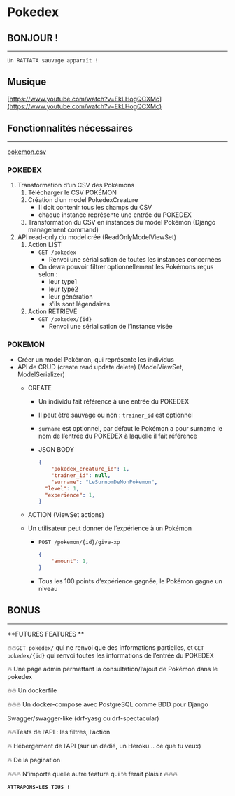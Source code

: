 # Pokedex


## BONJOUR !

---



`Un RATTATA sauvage apparaît !`

## Musique

[https://www.youtube.com/watch?v=EkLHogQCXMc](https://www.youtube.com/watch?v=EkLHogQCXMc)



## Fonctionnalités nécessaires

---

[pokemon.csv](https://s3-us-west-2.amazonaws.com/secure.notion-static.com/65b98c95-8b09-4661-be50-7eee57f361d0/pokemon.csv)

### POKEDEX

1. Transformation d’un CSV des Pokémons
    1. Télécharger le CSV POKÉMON
    2. Création d’un model PokedexCreature
        - Il doit contenir tous les champs du CSV
        - chaque instance représente une entrée du POKEDEX
    3. Transformation du CSV en instances du model Pokémon (Django management command)
2. API read-only du model créé (ReadOnlyModelViewSet)
    1. Action LIST
        - `GET /pokedex`
            - Renvoi une sérialisation de toutes les instances concernées
        - On devra pouvoir filtrer optionnellement les Pokémons reçus selon :
            - leur type1
            - leur type2
            - leur génération
            - s'ils sont légendaires
    2. Action RETRIEVE
        - `GET /pokedex/{id}`
            - Renvoi une sérialisation de l’instance visée

### POKEMON

- Créer un model Pokémon, qui représente les individus
- API de CRUD (create read update delete) (ModelViewSet, ModelSerializer)
    - CREATE
        - Un individu fait référence à une entrée du POKEDEX
        - Il peut être sauvage ou non : `trainer_id` est optionnel
        - `surname` est optionnel, par défaut le Pokémon a pour surname le nom de l’entrée du POKEDEX à laquelle il fait référence
        - JSON BODY
            
            ```json
            {
            	"pokedex_creature_id": 1,
            	"trainer_id": null,
            	"surname": "LeSurnomDeMonPokemon",
              "level": 1,
              "experience": 1,
            }
            ```
            
    - ACTION (ViewSet actions)
    - Un utilisateur peut donner de l’expérience à un Pokémon
        - `POST /pokemon/{id}/give-xp`
            
            ```json
            {
            	"amount": 1,
            }
            ```
            
        - Tous les 100 points d’expérience gagnée, le Pokémon gagne un niveau

## BONUS

---

**FUTURES FEATURES **

🔥🔥`GET pokedex/` qui ne renvoi que des informations partielles, et `GET pokedex/{id}` qui renvoi toutes les informations de l’entrée du POKEDEX

🔥 Une page admin permettant la consultation/l’ajout de Pokémon dans le pokedex

🔥🔥 Un dockerfile

🔥🔥🔥 Un docker-compose avec PostgreSQL comme BDD pour Django

Swagger/swagger-like (drf-yasg ou drf-spectacular)

🔥🔥Tests de l’API : les filtres, l’action

🔥 Hébergement de l’API (sur un dédié, un Heroku... ce que tu veux)

🔥 De la pagination

🔥🔥🔥 N’importe quelle autre feature qui te ferait plaisir 🔥🔥🔥

**`ATTRAPONS-LES TOUS !`**